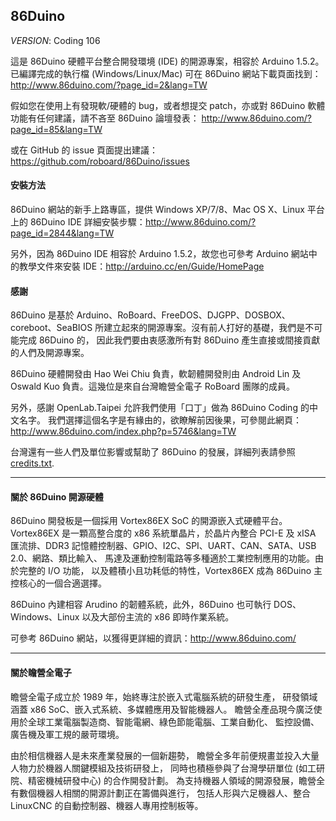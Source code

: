 86Duino
---------

_VERSION_: Coding 106

這是 86Duino 硬體平台整合開發環境 (IDE) 的開源專案，相容於 Arduino 1.5.2。
已編譯完成的執行檔 (Windows/Linux/Mac) 可在 86Duino 網站下載頁面找到：
http://www.86duino.com/?page_id=2&lang=TW

假如您在使用上有發現軟/硬體的 bug，或者想提交 patch，亦或對 86Duino
軟體功能有任何建議，請不吝至 86Duino 論壇發表：
http://www.86duino.com/?page_id=85&lang=TW

或在 GitHub 的 issue 頁面提出建議：https://github.com/roboard/86Duino/issues


#### 安裝方法 ####

86Duino 網站的新手上路專區，提供 Windows XP/7/8、Mac OS X、Linux
平台上的 86Duino IDE 詳細安裝步驟：http://www.86duino.com/?page_id=2844&lang=TW

另外，因為 86Duino IDE 相容於 Arduino 1.5.2，故您也可參考 Arduino
網站中的教學文件來安裝 IDE：http://arduino.cc/en/Guide/HomePage


#### 感謝 ####

86Duino 是基於 Arduino、RoBoard、FreeDOS、DJGPP、DOSBOX、coreboot、SeaBIOS
所建立起來的開源專案。沒有前人打好的基礎，我們是不可能完成 86Duino 的，
因此我們要由衷感激所有對 86Duino 產生直接或間接貢獻的人們及開源專案。

86Duino 硬體開發由 Hao Wei Chiu 負責，軟韌體開發則由 Android Lin 及 Oswald Kuo 
負責。這幾位是來自台灣瞻營全電子 RoBoard 團隊的成員。

另外，感謝 OpenLab.Taipei 允許我們使用「口丁」做為 86Duino Coding 的中文名字。
我們選擇這個名字是有緣由的，欲瞭解前因後果，可參閱此網頁：
http://www.86duino.com/index.php?p=5746&lang=TW

台灣還有一些人們及單位影響或幫助了 86Duino 的發展，詳細列表請參照 
[credits.txt](https://github.com/roboard/86Duino/blob/master/credits.txt).


---------------------------------------

#### 關於 86Duino 開源硬體 ####

86Duino 開發板是一個採用 Vortex86EX SoC 的開源嵌入式硬體平台。Vortex86EX
是一顆高整合度的 x86 系統單晶片，於晶片內整合 PCI-E 及 xISA 匯流排、DDR3
記憶體控制器、GPIO、I2C、SPI、UART、CAN、SATA、USB 2.0、網路、類比輸入、
馬達及運動控制電路等多種適於工業控制應用的功能。由於完整的 I/O 功能，
以及體積小且功耗低的特性，Vortex86EX 成為 86Duino 主控核心的一個合適選擇。

86Duino 內建相容 Arudino 的韌體系統，此外，86Duino 也可執行 DOS、Windows、Linux 
以及大部份主流的 x86 即時作業系統。

可參考 86Duino 網站，以獲得更詳細的資訊：http://www.86duino.com/


---------------------------------------

#### 關於瞻營全電子 ####

瞻營全電子成立於 1989 年，始終專注於嵌入式電腦系統的研發生產，
研發領域涵蓋 x86 SoC、嵌入式系統、多媒體應用及智能機器人。
瞻營全產品現今廣泛使用於全球工業電腦製造商、智能電網、綠色節能電腦、工業自動化、
監控設備、廣告機及軍工規的嚴苛環境。

由於相信機器人是未來產業發展的一個新趨勢，
瞻營全多年前便規畫並投入大量人物力於機器人關鍵模組及技術研發上，
同時也積極參與了台灣學研單位 (如工研院、精密機械研發中心) 的合作開發計劃。
為支持機器人領域的開源發展，瞻營全有數個機器人相關的開源計劃正在籌備與進行，
包括人形與六足機器人、整合 LinuxCNC 的自動控制器、機器人專用控制板等。
